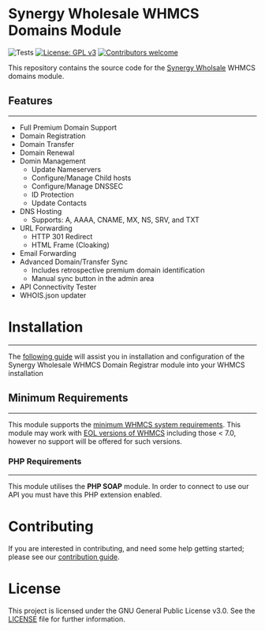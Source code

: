 # Synergy Wholesale WHMCS Domains Module

![Tests](https://github.com/synergywholesale/whmcs-domains-module/workflows/Tests/badge.svg?branch=master&event=push)
[![License: GPL v3](https://img.shields.io/badge/License-GPLv3-blue.svg)](LICENSE)
[![Contributors welcome](https://img.shields.io/badge/Contributors-welcome-brightgreen.svg)](https://github.com/synergywholesale/whmcs-domains-module/blob/master/CONTRIBUTING.md)

This repository contains the source code for the [Synergy Wholsale](https://synergywholesale.com/) WHMCS domains module.

## Features
---
- Full Premium Domain Support
- Domain Registration
- Domain Transfer
- Domain Renewal
- Domin Management
	- Update Nameservers
	- Configure/Manage Child hosts
	- Configure/Manage DNSSEC
	- ID Protection
	- Update Contacts
- DNS Hosting
	- Supports: A, AAAA, CNAME, MX, NS, SRV, and TXT
- URL Forwarding
	- HTTP 301 Redirect
	- HTML Frame (Cloaking)
- Email Forwarding
- Advanced Domain/Transfer Sync
	- Includes retrospective premium domain identification
	- Manual sync button in the admin area
- API Connectivity Tester
- WHOIS.json updater

# Installation
---
The [following guide](https://synergywholesale.com/faq/article/installing-the-whmcs-domain-registrar-module/) will assist you in installation and configuration of the Synergy Wholesale WHMCS Domain Registrar module into your WHMCS installation

## Minimum Requirements
---
This module supports the [minimum WHMCS system requirements](https://docs.whmcs.com/System_Requirements). This module may work with [EOL versions of WHMCS](https://docs.whmcs.com/Long_Term_Support#WHMCS_Version_.26_LTS_Schedule) including those < 7.0, however no support will be offered for such versions.

### PHP Requirements
---
This module utilises the **PHP SOAP** module. In order to connect to use our API you must have this PHP extension enabled.
  

# Contributing
If you are interested in contributing, and need some help getting started; please see our [contribution guide](CONTRIBUTING.md).

# License
This project is licensed under the GNU General Public License v3.0. See the [LICENSE](LICENSE) file for further information.